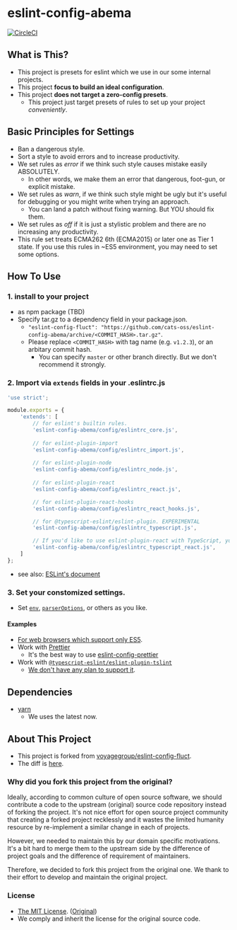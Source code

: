 # eslint-config-abema

[![CircleCI](https://circleci.com/gh/cats-oss/eslint-config-abema.svg?style=svg)](https://circleci.com/gh/cats-oss/workflows/eslint-config-abema)

## What is This?

* This project is presets for eslint which we use in our some internal projects.
* This project **focus to build an ideal configuration**.
* This project **does not target a zero-config presets**.
  * This project just target presets of rules to set up your project _conveniently_.


## Basic Principles for Settings

- Ban a dangerous style.
- Sort a style to avoid errors and to increase productivity.
- We set rules as _error_ if we think such style causes mistake easily ABSOLUTELY.
  - In other words, we make them an error that dangerous, foot-gun, or explicit mistake.
- We set rules as _warn_,  if we think such style might be ugly
  but it's useful for debugging or you might write when trying an approach.
  - You can land a patch without fixing warning. But YOU should fix them.
- We set rules as _off_ if it is just a stylistic problem and there are no increasing any productivity.
- This rule set treats ECMA262 6th (ECMA2015) or later one as Tier 1 state.
  If you use this rules in ~ES5 environment, you may need to set some options.


## How To Use

### 1. install to your project

- as npm package (TBD)
- Specify tar.gz to a dependency field in your package.json.
  - `"eslint-config-fluct": "https://github.com/cats-oss/eslint-config-abema/archive/<COMMIT_HASH>.tar.gz"`.
  - Please replace `<COMMIT_HASH>` with tag name (e.g. `v1.2.3`), or an arbitary commit hash.
    - You can specify `master` or other branch directly. But we don't recommend it strongly.


### 2. Import via `extends` fields in your .eslintrc.js

```javascript
'use strict';

module.exports = {
    'extends': [
        // for eslint's builtin rules.
        'eslint-config-abema/config/eslintrc_core.js',
        
        // for eslint-plugin-import
        'eslint-config-abema/config/eslintrc_import.js',
        
        // for eslint-plugin-node
        'eslint-config-abema/config/eslintrc_node.js',
        
        // for eslint-plugin-react
        'eslint-config-abema/config/eslintrc_react.js',

        // for eslint-plugin-react-hooks
        'eslint-config-abema/config/eslintrc_react_hooks.js',

        // for @typescript-eslint/eslint-plugin. EXPERIMENTAL
        'eslint-config-abema/config/eslintrc_typescript.js',

        // If you'd like to use eslint-plugin-react with TypeScript, you should load this instead.
        'eslint-config-abema/config/eslintrc_typescript_react.js',
    ]
};
```

- see also: [ESLint's document](http://eslint.org/docs/user-guide/configuring)

### 3. Set your constomized settings.

- Set [`env`](http://eslint.org/docs/user-guide/configuring#specifying-environments),
  [`parserOptions`](http://eslint.org/docs/user-guide/configuring#specifying-parser-options),
  or others as you like.

#### Examples

- [For web browsers which support only ES5](./docs/ES5_BROWSER.md).
- Work with [Prettier](https://github.com/prettier/prettier)
  - It's the best way to use [eslint-config-prettier](https://github.com/prettier/eslint-config-prettier)
- Work with [`@typescript-eslint/eslint-plugin-tslint`](https://github.com/typescript-eslint/typescript-eslint/tree/master/packages/eslint-plugin-tslint)
  - [We don't have any plan to support it](https://github.com/cats-oss/eslint-config-abema/issues/42).


## Dependencies

- [yarn](https://yarnpkg.com/)
  - We uses the latest now.


## About This Project

* This project is forked from [voyagegroup/eslint-config-fluct](https://github.com/voyagegroup/eslint-config-fluct).
* The diff is [here](https://github.com/cats-oss/eslint-config-abema/compare/original...master).


### Why did you fork this project from the original?

Ideally, according to common culture of open source software,
we should contribute a code to the upstream (original) source code repository
instead of forking the project. It's not nice effort for open source project community
that creating a forked project recklessly and it wastes the limited humanity resource
by re-implement a similar change in each of projects.

However, we needed to maintain this by our domain specific motivations.
It's a bit hard to merge them to the upstream side by the difference of project goals
and the difference of requirement of maintainers.

Therefore, we decided to fork this project from the original one.
We thank to their effort to develop and maintain the original project.


### License

- [The MIT License](./LICENSE.txt). ([Original](https://opensource.org/licenses/MIT))
- We comply and inherit the license for the original source code.
